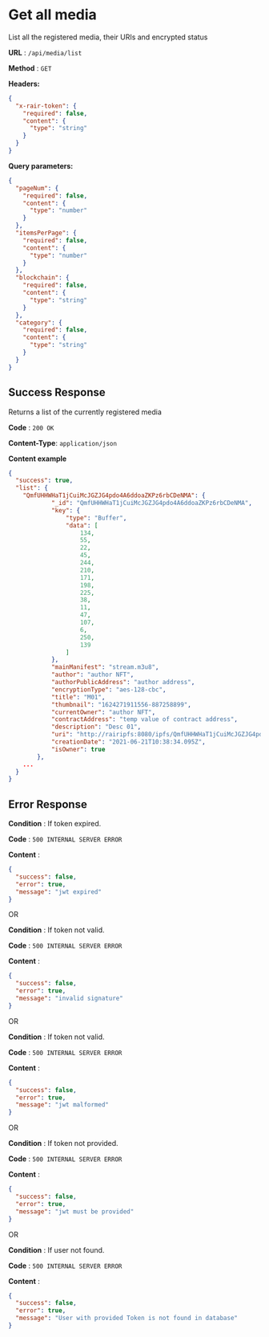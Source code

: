 # Get all media

List all the registered media, their URIs and encrypted status

**URL** : `/api/media/list`

**Method** : `GET`

**Headers:**

```json
{
  "x-rair-token": {
    "required": false,
    "content": {
      "type": "string"
    }
  }
}
```

**Query parameters:**

```json
{
  "pageNum": {
    "required": false,
    "content": {
      "type": "number"
    }
  },
  "itemsPerPage": {
    "required": false,
    "content": {
      "type": "number"
    }
  },
  "blockchain": {
    "required": false,
    "content": {
      "type": "string"
    }
  },
  "category": {
    "required": false,
    "content": {
      "type": "string"
    }
  }
}
```

## Success Response

Returns a list of the currently registered media

**Code** : `200 OK`

**Content-Type**: `application/json`

**Content example**

```json
{
  "success": true,
  "list": {
    "QmfUHHWHaT1jCuiMcJGZJG4pdo4A6ddoaZKPz6rbCDeNMA": {
            "_id": "QmfUHHWHaT1jCuiMcJGZJG4pdo4A6ddoaZKPz6rbCDeNMA",
            "key": {
                "type": "Buffer",
                "data": [
                    134,
                    55,
                    22,
                    45,
                    244,
                    210,
                    171,
                    198,
                    225,
                    38,
                    11,
                    47,
                    107,
                    6,
                    250,
                    139
                ]
            },
            "mainManifest": "stream.m3u8",
            "author": "author NFT",
            "authorPublicAddress": "author address",
            "encryptionType": "aes-128-cbc",
            "title": "M01",
            "thumbnail": "1624271911556-887258899",
            "currentOwner": "author NFT",
            "contractAddress": "temp value of contract address",
            "description": "Desc 01",
            "uri": "http://rairipfs:8080/ipfs/QmfUHHWHaT1jCuiMcJGZJG4pdo4A6ddoaZKPz6rbCDeNMA",
            "creationDate": "2021-06-21T10:38:34.095Z",
            "isOwner": true
        },
    ...
  }
}
```

## Error Response

**Condition** : If token expired.

**Code** : `500 INTERNAL SERVER ERROR`

**Content** :

```json
{
  "success": false,
  "error": true,
  "message": "jwt expired"
}
```

OR

**Condition** : If token not valid.

**Code** : `500 INTERNAL SERVER ERROR`

**Content** :

```json
{
  "success": false,
  "error": true,
  "message": "invalid signature"
}
```

OR

**Condition** : If token not valid.

**Code** : `500 INTERNAL SERVER ERROR`

**Content** :

```json
{
  "success": false,
  "error": true,
  "message": "jwt malformed"
}
```

OR

**Condition** : If token not provided.

**Code** : `500 INTERNAL SERVER ERROR`

**Content** :

```json
{
  "success": false,
  "error": true,
  "message": "jwt must be provided"
}
```

OR

**Condition** : If user not found.

**Code** : `500 INTERNAL SERVER ERROR`

**Content** :

```json
{
  "success": false,
  "error": true,
  "message": "User with provided Token is not found in database"
}
```
